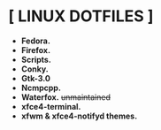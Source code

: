 # [ LINUX DOTFILES ]

+ **Fedora.**
+ **Firefox.**
+ **Scripts.**
+ **Conky.**
+ **Gtk-3.0**
+ **Ncmpcpp.**
+ **Waterfox.** ~~unmaintained~~
+ **xfce4-terminal.**
+ **xfwm & xfce4-notifyd themes.**
